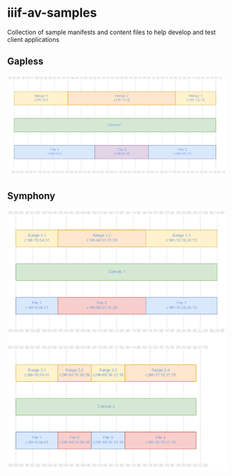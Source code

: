 # iiif-av-samples

Collection of sample manifests and content files to help develop and test client applications

## Gapless
![Example gapless scenario](gapless.png)

## Symphony
![Example symphony](symphony.png)
